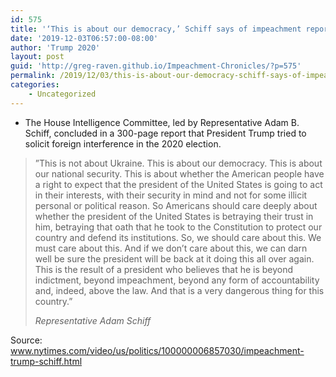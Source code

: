 ```yaml
---
id: 575
title: '‘This is about our democracy,’ Schiff says of impeachment report'
date: '2019-12-03T06:57:00-08:00'
author: 'Trump 2020'
layout: post
guid: 'http://greg-raven.github.io/Impeachment-Chronicles/?p=575'
permalink: /2019/12/03/this-is-about-our-democracy-schiff-says-of-impeachment-report/
categories:
    - Uncategorized
---
```


- The House Intelligence Committee, led by Representative Adam B. Schiff, concluded in a 300-page report that President Trump tried to solicit foreign interference in the 2020 election.

> ”This is not about Ukraine. This is about our democracy. This is about our national security. This is about whether the American people have a right to expect that the president of the United States is going to act in their interests, with their security in mind and not for some illicit personal or political reason. So Americans should care deeply about whether the president of the United States is betraying their trust in him, betraying that oath that he took to the Constitution to protect our country and defend its institutions. So, we should care about this. We must care about this. And if we don’t care about this, we can darn well be sure the president will be back at it doing this all over again. This is the result of a president who believes that he is beyond indictment, beyond impeachment, beyond any form of accountability and, indeed, above the law. And that is a very dangerous thing for this country.”
> 
> <cite>Representative Adam Schiff</cite>

Source: www.nytimes.com/video/us/politics/100000006857030/impeachment-trump-schiff.html